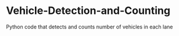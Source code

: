 # Vehicle-Detection-and-Counting
Python code that detects and counts number of vehicles in each lane
